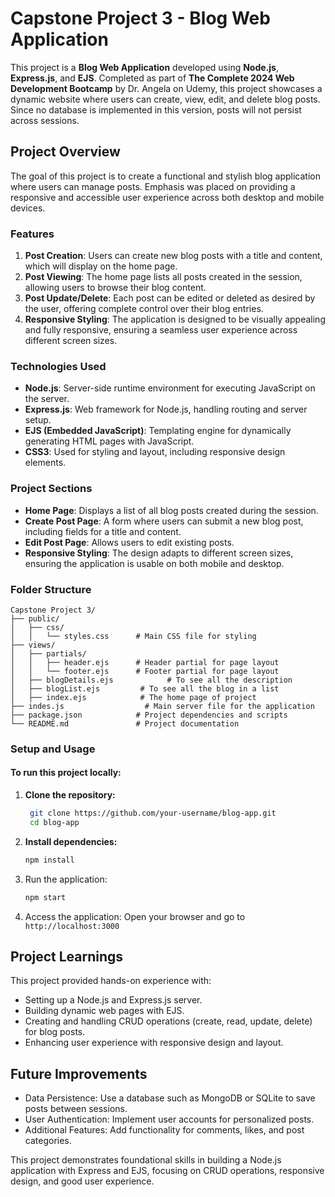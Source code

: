 # Capstone Project 3 - Blog Web Application

This project is a **Blog Web Application** developed using **Node.js**, **Express.js**, and **EJS**. Completed as part of **The Complete 2024 Web Development Bootcamp** by Dr. Angela on Udemy, this project showcases a dynamic website where users can create, view, edit, and delete blog posts. Since no database is implemented in this version, posts will not persist across sessions.

## Project Overview

The goal of this project is to create a functional and stylish blog application where users can manage posts. Emphasis was placed on providing a responsive and accessible user experience across both desktop and mobile devices.

### Features

1. **Post Creation**: Users can create new blog posts with a title and content, which will display on the home page.
2. **Post Viewing**: The home page lists all posts created in the session, allowing users to browse their blog content.
3. **Post Update/Delete**: Each post can be edited or deleted as desired by the user, offering complete control over their blog entries.
4. **Responsive Styling**: The application is designed to be visually appealing and fully responsive, ensuring a seamless user experience across different screen sizes.

### Technologies Used

- **Node.js**: Server-side runtime environment for executing JavaScript on the server.
- **Express.js**: Web framework for Node.js, handling routing and server setup.
- **EJS (Embedded JavaScript)**: Templating engine for dynamically generating HTML pages with JavaScript.
- **CSS3**: Used for styling and layout, including responsive design elements.

### Project Sections

- **Home Page**: Displays a list of all blog posts created during the session.
- **Create Post Page**: A form where users can submit a new blog post, including fields for a title and content.
- **Edit Post Page**: Allows users to edit existing posts.
- **Responsive Styling**: The design adapts to different screen sizes, ensuring the application is usable on both mobile and desktop.

### Folder Structure

```plaintext
Capstone Project 3/
├── public/
│   ├── css/
│   │   └── styles.css      # Main CSS file for styling
├── views/
│   ├── partials/
│   │   ├── header.ejs      # Header partial for page layout
│   │   └── footer.ejs      # Footer partial for page layout
│   ├── blogDetails.ejs            # To see all the description 
│   ├── blogList.ejs         # To see all the blog in a list
│   ├── index.ejs            # The home page of project
├── indes.js                  # Main server file for the application
├── package.json            # Project dependencies and scripts
└── README.md               # Project documentation
```

### Setup and Usage
  #### To run this project locally:
1. **Clone the repository:**
   ```bash
    git clone https://github.com/your-username/blog-app.git
    cd blog-app
    ```

2. **Install dependencies:**
     ```bash
    npm install
     ```

3. Run the application:
    ```bash
    npm start
    ```

4. Access the application:
    Open your browser and go to `http://localhost:3000`

## Project Learnings
This project provided hands-on experience with:
- Setting up a Node.js and Express.js server.
- Building dynamic web pages with EJS.
- Creating and handling CRUD operations (create, read, update, delete) for blog posts.
- Enhancing user experience with responsive design and layout.

## Future Improvements

- Data Persistence: Use a database such as MongoDB or SQLite to save posts between sessions.
- User Authentication: Implement user accounts for personalized posts.
- Additional Features: Add functionality for comments, likes, and post categories.


This project demonstrates foundational skills in building a Node.js application with Express and EJS, focusing on CRUD operations, responsive design, and good user experience.
